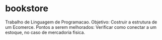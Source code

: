 # bookstore
 Trabalho de Linguagem de Programacao.
 Objetivo: Costruir a estrutura de um Ecomerce.
 Pontos a serem melhorados:
  Verificar como conectar a um estoque, no caso de mercadoria fisica.
